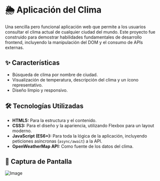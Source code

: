 # 🌦️ Aplicación del Clima

Una sencilla pero funcional aplicación web que permite a los usuarios consultar el clima actual de cualquier ciudad del mundo. Este proyecto fue construido para demostrar habilidades fundamentales de desarrollo frontend, incluyendo la manipulación del DOM y el consumo de APIs externas.

## ✨ Características

* Búsqueda de clima por nombre de ciudad.
* Visualización de temperatura, descripción del clima y un ícono representativo.
* Diseño limpio y responsivo.

## 🛠️ Tecnologías Utilizadas

* **HTML5:** Para la estructura y el contenido.
* **CSS3:** Para el diseño y la apariencia, utilizando Flexbox para un layout moderno.
* **JavaScript (ES6+):** Para toda la lógica de la aplicación, incluyendo peticiones asíncronas (`async/await`) a la API.
* **OpenWeatherMap API:** Como fuente de los datos del clima.

## 📸 Captura de Pantalla

![Image](https://github.com/user-attachments/assets/b444ca5c-6f42-4aa5-a72d-24a27e7a8f18)